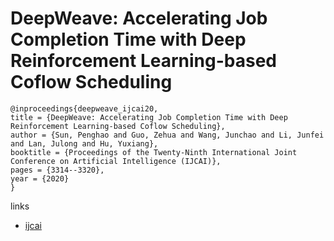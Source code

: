 # DeepWeave: Accelerating Job Completion Time with Deep Reinforcement Learning-based Coflow Scheduling

```
@inproceedings{deepweave_ijcai20,
title = {DeepWeave: Accelerating Job Completion Time with Deep Reinforcement Learning-based Coflow Scheduling},
author = {Sun, Penghao and Guo, Zehua and Wang, Junchao and Li, Junfei and Lan, Julong and Hu, Yuxiang},
booktitle = {Proceedings of the Twenty-Ninth International Joint Conference on Artificial Intelligence (IJCAI)},
pages = {3314--3320},
year = {2020}
}
```

links
- [ijcai](https://www.ijcai.org/Proceedings/2020/458)
